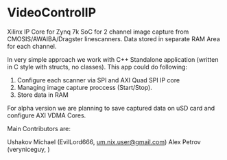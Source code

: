# VideoControlIP
Xilinx IP Core for Zynq 7k SoC for 2 channel image capture from CMOSIS/AWAIBA/Dragster linescanners.
Data stored in separate RAM Area for each channel.

In very simple approach we work with C++ Standalone application (written in C style with structs, no classes).
This app could do following:

1) Configure each scanner via SPI and AXI Quad SPI IP core
2) Managing image capture proccess (Start/Stop).
3) Store data in RAM

For alpha version we are planning to save captured data on uSD card and configure AXI VDMA Cores.

Main Contributors are:

Ushakov Michael (EvilLord666, um.nix.user@gmail.com)
Alex Petrov (veryniceguy, )

